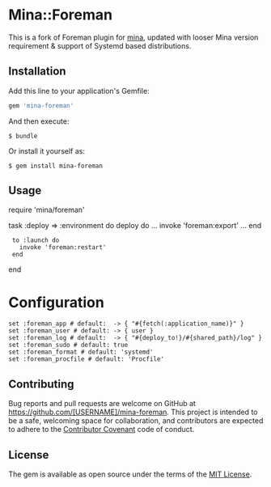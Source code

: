 # Mina::Foreman

This is a fork of Foreman plugin for [mina](https://github.com/mina-deploy/mina), updated with looser Mina version requirement & support of Systemd based distributions.

## Installation

Add this line to your application's Gemfile:

```ruby
gem 'mina-foreman'
```

And then execute:

    $ bundle

Or install it yourself as:

    $ gem install mina-foreman

## Usage

   require 'mina/foreman'

   task :deploy => :environment do
     deploy do
       ...
       invoke 'foreman:export'
       ...
     end

     to :launch do
       invoke 'foreman:restart'
     end
   end

# Configuration

    set :foreman_app # default:  -> { "#{fetch(:application_name)}" }
    set :foreman_user # default: -> { user }
    set :foreman_log # default:  -> { "#{deploy_to!}/#{shared_path}/log" }
    set :foreman_sudo # default: true
    set :foreman_format # default: 'systemd'
    set :foreman_procfile # default: 'Procfile'

## Contributing

Bug reports and pull requests are welcome on GitHub at https://github.com/[USERNAME]/mina-foreman. This project is intended to be a safe, welcoming space for collaboration, and contributors are expected to adhere to the [Contributor Covenant](http://contributor-covenant.org) code of conduct.


## License

The gem is available as open source under the terms of the [MIT License](http://opensource.org/licenses/MIT).
